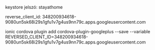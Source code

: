 keystore jelszó: stayathome

reverse_client_id: 348200934618-9080un5sk68i29s1gfu1v7g4us9nn79c.apps.googleusercontent.com

ionic cordova plugin add cordova-plugin-googleplus --save --variable REVERSED_CLIENT_ID=348200934618-9080un5sk68i29s1gfu1v7g4us9nn79c.apps.googleusercontent.com

